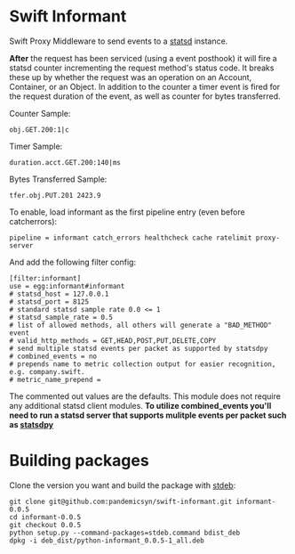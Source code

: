 # Swift Informant

Swift Proxy Middleware to send events to a [statsd](http://github.com/etsy/statsd/ "statsd") instance.

**After** the request has been serviced (using a event posthook) it will fire a statsd counter incrementing the request method's status code.  It breaks these up by whether the request was an operation on an Account, Container, or an Object. In addition to the counter a timer event is fired for the request duration of the event, as well as counter for bytes transferred.

Counter Sample:

    obj.GET.200:1|c

Timer Sample:

    duration.acct.GET.200:140|ms

Bytes Transferred Sample:

    tfer.obj.PUT.201 2423.9

To enable, load informant as the first pipeline entry (even before catcherrors):

    pipeline = informant catch_errors healthcheck cache ratelimit proxy-server

And add the following filter config:

    [filter:informant]
    use = egg:informant#informant
    # statsd_host = 127.0.0.1
    # statsd_port = 8125
    # standard statsd sample rate 0.0 <= 1
    # statsd_sample_rate = 0.5
    # list of allowed methods, all others will generate a "BAD_METHOD" event
    # valid_http_methods = GET,HEAD,POST,PUT,DELETE,COPY
    # send multiple statsd events per packet as supported by statsdpy
    # combined_events = no
    # prepends name to metric collection output for easier recognition, e.g. company.swift.
    # metric_name_prepend = 

The commented out values are the defaults. This module does not require any additional statsd client modules. 
**To utilize combined_events you'll need to run a statsd server that supports mulitple events per packet such as [statsdpy](https://github.com/pandemicsyn/statsdpyd)**

# Building packages

Clone the version you want and build the package with [stdeb](https://github.com/astraw/stdeb "stdeb"):
    
    git clone git@github.com:pandemicsyn/swift-informant.git informant-0.0.5
    cd informant-0.0.5
    git checkout 0.0.5
    python setup.py --command-packages=stdeb.command bdist_deb
    dpkg -i deb_dist/python-informant_0.0.5-1_all.deb
